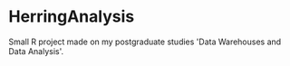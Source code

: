 # HerringAnalysis
Small R project made on my postgraduate studies 'Data Warehouses and Data Analysis'.
